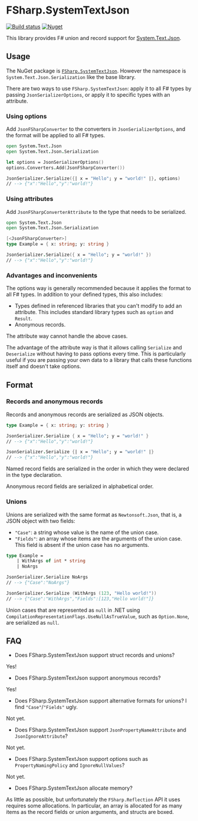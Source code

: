 # FSharp.SystemTextJson

[![Build status](https://ci.appveyor.com/api/projects/status/mf903n55gsiop0mh/branch/master?svg=true)](https://ci.appveyor.com/project/Tarmil/fsharp-systemtextjson/branch/master)
[![Nuget](https://img.shields.io/nuget/v/FSharp.SystemTextJson?logo=nuget)](https://nuget.org/packages/FSharp.SystemTextJson)

This library provides F# union and record support for [System.Text.Json](https://devblogs.microsoft.com/dotnet/try-the-new-system-text-json-apis/).

## Usage

The NuGet package is [`FSharp.SystemTextJson`](https://nuget.org/packages/FSharp.SystemTextJson). However the namespace is `System.Text.Json.Serialization` like the base library.

There are two ways to use `FSharp.SystemTextJson`: apply it to all F# types by passing `JsonSerializerOptions`, or apply it to specific types with an attribute.

### Using options

Add `JsonFSharpConverter` to the converters in `JsonSerializerOptions`, and the format will be applied to all F# types.

```fsharp
open System.Text.Json
open System.Text.Json.Serialization

let options = JsonSerializerOptions()
options.Converters.Add(JsonFSharpConverter())

JsonSerializer.Serialize({| x = "Hello"; y = "world!" |}, options)
// --> {"x":"Hello","y":"world!"}
```

### Using attributes

Add `JsonFSharpConverterAttribute` to the type that needs to be serialized.

```fsharp
open System.Text.Json
open System.Text.Json.Serialization

[<JsonFSharpConverter>]
type Example = { x: string; y: string }

JsonSerializer.Serialize({ x = "Hello"; y = "world!" })
// --> {"x":"Hello","y":"world!"}
```

### Advantages and inconvenients

The options way is generally recommended because it applies the format to all F# types. In addition to your defined types, this also includes:

* Types defined in referenced libraries that you can't modify to add an attribute. This includes standard library types such as `option` and `Result`.
* Anonymous records.

The attribute way cannot handle the above cases.

The advantage of the attribute way is that it allows calling `Serialize` and `Deserialize` without having to pass options every time. This is particularly useful if you are passing your own data to a library that calls these functions itself and doesn't take options.

## Format

### Records and anonymous records

Records and anonymous records are serialized as JSON objects.

```fsharp
type Example = { x: string; y: string }

JsonSerializer.Serialize { x = "Hello"; y = "world!" }
// --> {"x":"Hello","y":"world!"}

JsonSerializer.Serialize {| x = "Hello"; y = "world!" |}
// --> {"x":"Hello","y":"world!"}
```

Named record fields are serialized in the order in which they were declared in the type declaration.

Anonymous record fields are serialized in alphabetical order.

### Unions

Unions are serialized with the same format as `Newtonsoft.Json`, that is, a JSON object with two fields:

* `"Case"`: a string whose value is the name of the union case.
* `"Fields"`: an array whose items are the arguments of the union case. This field is absent if the union case has no arguments.

```fsharp
type Example =
    | WithArgs of int * string
    | NoArgs

JsonSerializer.Serialize NoArgs
// --> {"Case":"NoArgs"}

JsonSerializer.Serialize (WithArgs (123, "Hello world!"))
// --> {"Case":"WithArgs","Fields":[123,"Hello world!"]}
```

Union cases that are represented as `null` in .NET using `CompilationRepresentationFlags.UseNullAsTrueValue`, such as `Option.None`, are serialized as `null`.

## FAQ

* Does FSharp.SystemTextJson support struct records and unions?

Yes!

* Does FSharp.SystemTextJson support anonymous records?

Yes!

* Does FSharp.SystemTextJson support alternative formats for unions? I find `"Case"`/`"Fields"` ugly.

Not yet.

* Does FSharp.SystemTextJson support `JsonPropertyNameAttribute` and `JsonIgnoreAttribute`?

Not yet.

* Does FSharp.SystemTextJson support options such as `PropertyNamingPolicy` and `IgnoreNullValues`?

Not yet.

* Does FSharp.SystemTextJson allocate memory?

As little as possible, but unfortunately the `FSharp.Reflection` API it uses requires some allocations. In particular, an array is allocated for as many items as the record fields or union arguments, and structs are boxed.
